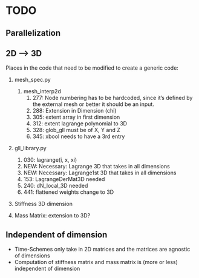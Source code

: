 # TODO


## Parallelization

## 2D --> 3D

Places in the code that need to be modified to create a generic code:

1. mesh_spec.py
    1. mesh_interp2d
        1. 277: Node numbering has to be hardcoded, since it’s defined 
                by the external mesh or better it should be an input.
        2. 288: Extension in Dimension (chi)
        3. 305: extent array in first dimension
        4. 312: extent lagrange polynomial to 3D
        5. 328: glob_gll must be of X, Y and Z
        6. 345: xbool needs to have a 3rd entry
2. gll_library.py
    1. 030: lagrange(i, x, xi)
    2. NEW: Necessary: Lagrange 3D that takes in all dimensions
    3. NEW: Necessary: Lagrange1st 3D that takes in all dimensions
    4. 153: LagrangeDerMat3D  needed
    5. 240: dN_local_3D needed
    6. 441: flattened weights change to 3D

3. Stiffness 3D dimension

4. Mass Matrix: extension to 3D?


## Independent of dimension
* Time-Schemes only take in 2D matrices and the matrices are agnostic of dimensions
* Computation of stiffness matrix and mass matrix is (more or less) independent of dimension



